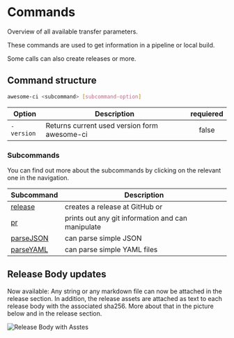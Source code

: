 # Commands

Overview of all available transfer parameters.

These commands are used to get information in a pipeline or local build.

Some calls can also create releases or more.

## Command structure

```bash
awesome-ci <subcommand> [subcommand-option]
```

| Option     | Description                                  | requiered |
| ---------- | -------------------------------------------- | :-------: |
| `-version` | Returns current used version form awesome-ci |   false   |

### Subcommands

You can find out more about the subcommands by clicking on the relevant one in the navigation.

| Subcommand                              | Description                                       |
| --------------------------------------- | ------------------------------------------------- |
| [release](/commands/createRelease.html) | creates a release at GitHub or                    |
| [pr](/commands/getBuildInfos.html)      | prints out any git information and can manipulate |
| [parseJSON](/commands/parseJSON.html)   | can parse simple JSON                             |
| [parseYAML](/commands/parseYAML.html)   | can parse simple YAML files                       |

## Release Body updates

Now available: Any string or any markdown file can now be attached in the release section. In addition, the release assets are attached as text to each release body with the associated sha256. More about that in the picture below and in the release section.

![Release Body with Asstes](../pictures/release-assets-readme.png "Release Body with Asstes")
